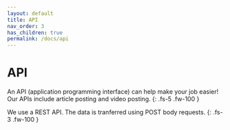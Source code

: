 ```yaml
---
layout: default
title: API
nav_order: 3
has_children: true
permalink: /docs/api
---
```


# API

An API (application programming interface) can help make your job easier! Our APIs include article posting and video posting.
{: .fs-5 .fw-100 }

We use a REST API. The data is tranferred using POST body requests.
{: .fs-3 .fw-100 }
